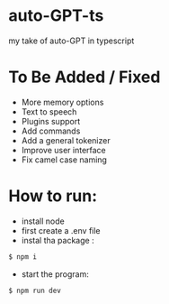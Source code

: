 # auto-GPT-ts
my take of auto-GPT in typescript


# To Be Added / Fixed

* More memory options
* Text to speech
* Plugins support
* Add commands
* Add a general tokenizer
* Improve user interface
* Fix camel case naming

# How to run:

* install node
* first create a .env file
* instal tha package :
```sh
$ npm i
```
* start the program:
```sh
$ npm run dev
```


